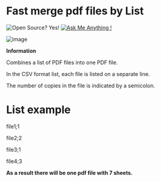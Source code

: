 # Fast merge pdf files by List
![Open Source? Yes!](https://badgen.net/badge/Open%20Source%20%3F/Yes%21/blue?icon=github)
[![Ask Me Anything !](https://img.shields.io/badge/Ask%20me-anything-1abc9c.svg)](https://avandy-news.ru/index-en.html)

![image](https://github.com/user-attachments/assets/233c05e3-c955-4855-a468-11a0ea876f2e)

**Information**

Combines a list of PDF files into one PDF file.

In the CSV format list, each file is listed on a separate line.

The number of copies in the file is indicated by a semicolon.

# List example

file1;1

file2;2

file3;1

file4;3

**As a result there will be one pdf file with 7 sheets.**
